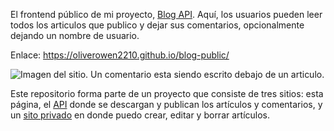 El frontend público de mi proyecto, [Blog API](https://github.com/oliverowen2210/blog-api). Aquí, los usuarios pueden leer todos los articulos que publico
y dejar sus comentarios, opcionalmente dejando un nombre de usuario.

Enlace: https://oliverowen2210.github.io/blog-public/

![Imagen del sitio. Un comentario esta siendo escrito debajo de un articulo.](https://user-images.githubusercontent.com/95064346/213932010-2313b481-b128-4278-a014-0b90634ae49d.png)

Este repositorio forma parte de un proyecto que consiste de tres sitios: esta página, el [API](https://github.com/oliverowen2210/blog-api) donde se descargan y publican los artículos y comentarios, y un [sito privado](https://github.com/oliverowen2210/blog-private) en donde puedo crear, editar y borrar artículos.
